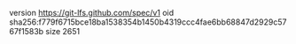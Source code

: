 version https://git-lfs.github.com/spec/v1
oid sha256:f779f6715bce18ba1538354b1450b4319ccc4fae6bb68847d2929c5767f1583b
size 2651
